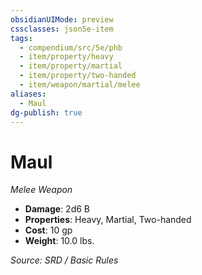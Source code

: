 ```yaml
---
obsidianUIMode: preview
cssclasses: json5e-item
tags:
  - compendium/src/5e/phb
  - item/property/heavy
  - item/property/martial
  - item/property/two-handed
  - item/weapon/martial/melee
aliases:
  - Maul
dg-publish: true
---
```

# Maul
*Melee Weapon*  

- **Damage**: 2d6 B
- **Properties**: Heavy, Martial, Two-handed
- **Cost**: 10 gp
- **Weight**: 10.0 lbs.

*Source: SRD / Basic Rules*